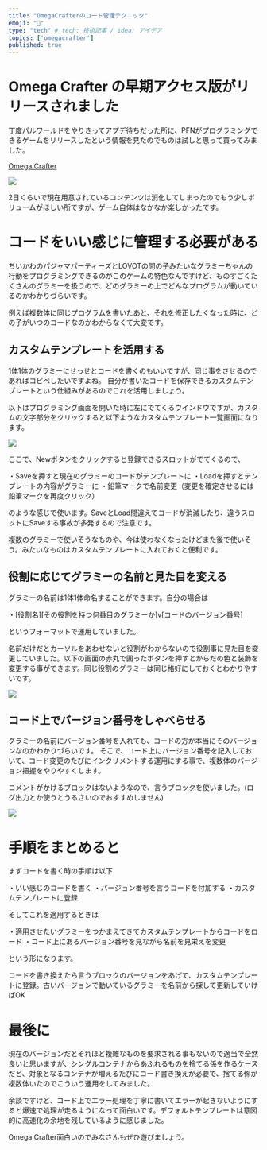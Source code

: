 ```yaml
---
title: "OmegaCrafterのコード管理テクニック"
emoji: "🦁"
type: "tech" # tech: 技術記事 / idea: アイデア
topics: ['omegacrafter']
published: true
---
```


# Omega Crafter の早期アクセス版がリリースされました

丁度パルワールドをやりきってアプデ待ちだった所に、PFNがプログラミングできるゲームをリリースしたという情報を見たのでものは試しと思って買ってみました。

[Omega Crafter](https://store.steampowered.com/app/2262080/Omega_Crafter/?l=japanese)

![](/images/20240401_1.webp)

2日くらいで現在用意されているコンテンツは消化してしまったのでもう少しボリュームがほしい所ですが、ゲーム自体はなかなか楽しかったです。

# コードをいい感じに管理する必要がある

ちいかわのパジャマパーティーズとLOVOTの間の子みたいなグラミーちゃんの行動をプログラミングできるのがこのゲームの特色なんですけど、ものすごくたくさんのグラミーを扱うので、どのグラミーの上でどんなプログラムが動いているのかわかりづらいです。

例えば複数体に同じプログラムを書いたあと、それを修正したくなった時に、どの子がいつのコードなのかわからなくて大変です。

## カスタムテンプレートを活用する

1体1体のグラミーにせっせとコードを書くのもいいですが、同じ事をさせるのであればコピペしたいですよね。
自分が書いたコードを保存できるカスタムテンプレートという仕組みがあるのでこれを活用しましょう。

以下はプログラミング画面を開いた時に左にでてくるウインドウですが、カスタムの文字部分をクリックすると以下ようなカスタムテンプレート一覧画面になります。

![](/images/20240401_2.webp)

ここで、Newボタンをクリックすると登録できるスロットがでてくるので、

・Saveを押すと現在のグラミーのコードがテンプレートに
・Loadを押すとテンプレートの内容がグラミーに
・鉛筆マークで名前変更（変更を確定させるには鉛筆マークを再度クリック）

のような感じで使います。SaveとLoad間違えてコードが消滅したり、違うスロットにSaveする事故が多発するので注意です。

複数のグラミーで使いそうなものや、今は使わなくなったけどまた後で使いそう。みたいなものはカスタムテンプレートに入れておくと便利です。

## 役割に応じてグラミーの名前と見た目を変える

グラミーの名前は1体1体命名することができます。自分の場合は

・[役割名][その役割を持つ何番目のグラミーか]v[コードのバージョン番号]

というフォーマットで運用していました。

名前だけだとカーソルをあわせないと役割がわからないので役割事に見た目を変更していました。以下の画面の赤丸で囲ったボタンを押すとからだの色と装飾を変更する事ができます。同じ役割のグラミーは同じ格好にしておくとわかりやすいです。

![](/images/20240401_3.webp)

## コード上でバージョン番号をしゃべらせる

グラミーの名前にバージョン番号を入れても、コードの方が本当にそのバージョンなのかわかりづらいです。
そこで、コード上にバージョン番号を記入しておいて、コード変更のたびにインクリメントする運用にする事で、複数体のバージョン把握をやりやすくします。

コメントがかけるブロックはないようなので、言うブロックを使いました。(ログ出力とか使うとうるさいのでおすすめしません)

![](/images/20240401_4.webp)

# 手順をまとめると

まずコードを書く時の手順は以下

・いい感じのコードを書く
・バージョン番号を言うコードを付加する
・カスタムテンプレートに登録

そしてこれを適用するときは

・適用させたいグラミーをつかまえてきてカスタムテンプレートからコードをロード
・コード上にあるバージョン番号を見ながら名前を見栄えを変更

という形になります。

コードを書き換えたら言うブロックのバージョンをあげて、カスタムテンプレートに登録。古いバージョンで動いているグラミーを名前から探して更新していけばOK

# 最後に

現在のバージョンだとそれほど複雑なものを要求される事もないので適当で全然良いと思いますが、シングルコンテナからあふれるものを捨てる係を作るケースだと、対象となるコンテナが増えるたびにコード書き換えが必要で、捨てる係が複数体いたのでこういう運用をしてみました。

余談ですけど、コード上でエラー処理を丁寧に書いてエラーが起きないようにすると爆速で処理が走るようになって面白いです。デフォルトテンプレートは意図的に高速化の余地を残しているように感じました。

Omega Crafter面白いのでみなさんもぜひ遊びましょう。
